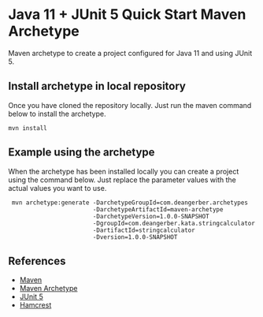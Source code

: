 # Java 11 + JUnit 5 Quick Start Maven Archetype

Maven archetype to create a project configured for Java 11 and using JUnit 5.

## Install archetype in local repository

Once you have cloned the repository locally. Just run the maven command below to install the archetype.

``` shell
mvn install
```

## Example using the archetype

When the archetype has been installed locally you can create a project using the command below. Just replace the parameter values with the actual values you want to use.

``` shell
 mvn archetype:generate -DarchetypeGroupId=com.deangerber.archetypes
                        -DarchetypeArtifactId=maven-archetype
                        -DarchetypeVersion=1.0.0-SNAPSHOT
                        -DgroupId=com.deangerber.kata.stringcalculator
                        -DartifactId=stringcalculator
                        -Dversion=1.0.0-SNAPSHOT
```

## References

* [Maven](https://maven.apache.org)
* [Maven Archetype](https://maven.apache.org/guides/introduction/introduction-to-archetypes.html)
* [JUnit 5](https://junit.org/junit5/)
* [Hamcrest](http://hamcrest.org/JavaHamcrest/)
